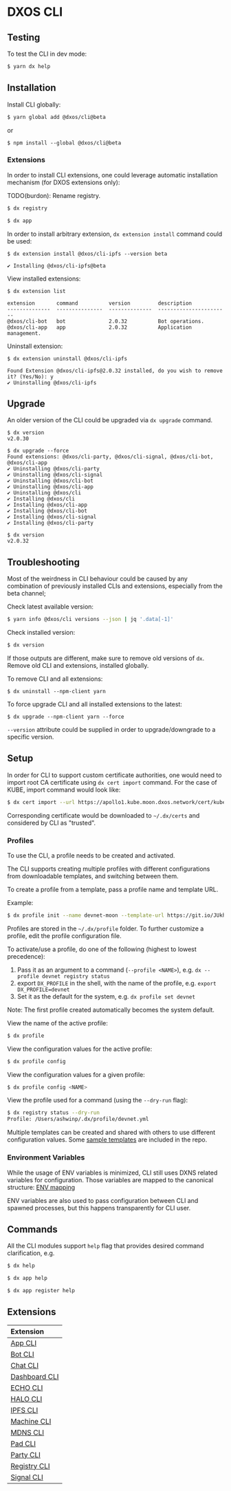 # DXOS CLI

## Testing

To test the CLI in dev mode:

```bash
$ yarn dx help
```

## Installation

Install CLI globally:

```bash
$ yarn global add @dxos/cli@beta
```

or

```
$ npm install --global @dxos/cli@beta
```

### Extensions

In order to install CLI extensions, one could leverage automatic installation mechanism (for DXOS extensions only):

TODO(burdon): Rename registry.

```bash
$ dx registry
```

```bash
$ dx app
```

In order to install arbitrary extension, `dx extension install` command could be used:

```
$ dx extension install @dxos/cli-ipfs --version beta

✔ Installing @dxos/cli-ipfs@beta
```

View installed extensions: 

```
$ dx extension list

extension       command          version         description
--------------  ---------------  --------------  -----------------------
@dxos/cli-bot   bot              2.0.32          Bot operations.
@dxos/cli-app   app              2.0.32          Application management.
```

Uninstall extension:

```
$ dx extension uninstall @dxos/cli-ipfs

Found Extension @dxos/cli-ipfs@2.0.32 installed, do you wish to remove it? (Yes/No): y
✔ Uninstalling @dxos/cli-ipfs
```

## Upgrade

An older version of the CLI could be upgraded via `dx upgrade` command.

```
$ dx version
v2.0.30

$ dx upgrade --force
Found extensions: @dxos/cli-party, @dxos/cli-signal, @dxos/cli-bot, @dxos/cli-app
✔ Uninstalling @dxos/cli-party
✔ Uninstalling @dxos/cli-signal
✔ Uninstalling @dxos/cli-bot
✔ Uninstalling @dxos/cli-app
✔ Uninstalling @dxos/cli
✔ Installing @dxos/cli
✔ Installing @dxos/cli-app
✔ Installing @dxos/cli-bot
✔ Installing @dxos/cli-signal
✔ Installing @dxos/cli-party

$ dx version
v2.0.32
```

## Troubleshooting

Most of the weirdness in CLI behaviour could be caused by any combination of previously installed CLIs and extensions, especially from the beta channel;

Check latest available version:

```bash
$ yarn info @dxos/cli versions --json | jq '.data[-1]'
```

Check installed version:

```bash
$ dx version
```

If those outputs are different, make sure to remove old versions of `dx`.
Remove old CLI and extensions, installed globally.

To remove CLI and all extensions:

```
$ dx uninstall --npm-client yarn
```

To force upgrade CLI and all installed extensions to the latest:

```
$ dx upgrade --npm-client yarn --force
```

`--version` attribute could be supplied in order to upgrade/downgrade to a specific version.

## Setup

In order for CLI to support custom certificate authorities, one would need to import root CA certificate using `dx cert import` command. For the case of KUBE, import command would look like:

```bash
$ dx cert import --url https://apollo1.kube.moon.dxos.network/cert/kube.pem
```

Corresponding certificate would be downloaded to `~/.dx/certs` and considered by CLI as "trusted".

### Profiles

To use the CLI, a profile needs to be created and activated.

The CLI supports creating multiple profiles with different configurations from downloadable templates, and switching between them.

To create a profile from a template, pass a profile name and template URL.

Example:

```bash
$ dx profile init --name devnet-moon --template-url https://git.io/JUkhm
```

Profiles are stored in the `~/.dx/profile` folder. To further customize a profile, edit the profile configuration file.

To activate/use a profile, do one of the following (highest to lowest precedence):

1. Pass it as an argument to a command (`--profile <NAME>`), e.g. `dx --profile devnet registry status`
2. export `DX_PROFILE` in the shell, with the name of the profile, e.g. `export DX_PROFILE=devnet`
3. Set it as the default for the system, e.g. `dx profile set devnet`

Note: The first profile created automatically becomes the system default.

View the name of the active profile:

```bash
$ dx profile
```

View the configuration values for the active profile:

```bash
$ dx profile config
```

View the configuration values for a given profile:

```bash
$ dx profile config <NAME>
```

View the profile used for a command (using the `--dry-run` flag):

```bash
$ dx registry status --dry-run
Profile: /Users/ashwinp/.dx/profile/devnet.yml
```

Multiple templates can be created and shared with others to use different configuration values. Some [sample templates](./profiles/README.md) are included in the repo.

### Environment Variables

While the usage of ENV variables is minimized, CLI still uses DXNS related variables for configuration. Those variables are mapped to the canonical structure: [ENV mapping](env-map.yml)

ENV variables are also used to pass configuration between CLI and spawned processes, but this happens transparently for CLI user.

## Commands

All the CLI modules support `help` flag that provides desired command clarification, e.g.

```bash
$ dx help
```

```bash
$ dx app help
```

```bash
$ dx app register help
```

## Extensions

| Extension |
| :------------ |
| [App CLI](https://github.com/dxos/cli/blob/master/packages/cli-app/README.md) |
| [Bot CLI](https://github.com/dxos/cli/blob/master/packages/cli-bot/README.md) |
| [Chat CLI](https://github.com/dxos/cli/blob/master/packages/cli-chat/README.md) |
| [Dashboard CLI](https://github.com/dxos/cli/blob/master/packages/cli-dashboard/README.md) |
| [ECHO CLI](https://github.com/dxos/cli/blob/master/packages/cli-echo/README.md) |
| [HALO CLI](https://github.com/dxos/cli/blob/master/packages/cli-halo/README.md) |
| [IPFS CLI](https://github.com/dxos/cli/blob/master/packages/cli-ipfs/README.md) |
| [Machine CLI](https://github.com/dxos/cli/blob/master/packages/cli-machine/README.md) |
| [MDNS CLI](https://github.com/dxos/cli/blob/master/packages/cli-mdns/README.md) |
| [Pad CLI](https://github.com/dxos/cli/blob/master/packages/cli-pad/README.md) |
| [Party CLI](https://github.com/dxos/cli/blob/master/packages/cli-party/README.md) |
| [Registry CLI](https://github.com/dxos/cli/blob/master/packages/cli-registry/README.md) |
| [Signal CLI](https://github.com/dxos/cli/blob/master/packages/cli-signal/README.md) |
